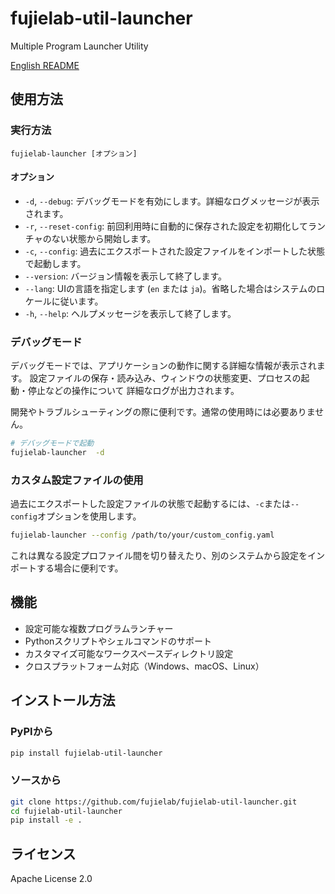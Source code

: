 # fujielab-util-launcher

Multiple Program Launcher Utility

[English README](README.md)

## 使用方法

### 実行方法

```
fujielab-launcher [オプション]
```

#### オプション

- `-d`, `--debug`: デバッグモードを有効にします。詳細なログメッセージが表示されます。
- `-r`, `--reset-config`: 前回利用時に自動的に保存された設定を初期化してランチャのない状態から開始します。
- `-c`, `--config`: 過去にエクスポートされた設定ファイルをインポートした状態で起動します。
- `--version`: バージョン情報を表示して終了します。
- `--lang`: UIの言語を指定します (`en` または `ja`)。省略した場合はシステムのロ
  ケールに従います。
- `-h`, `--help`: ヘルプメッセージを表示して終了します。

### デバッグモード

デバッグモードでは、アプリケーションの動作に関する詳細な情報が表示されます。
設定ファイルの保存・読み込み、ウィンドウの状態変更、プロセスの起動・停止などの操作について
詳細なログが出力されます。

開発やトラブルシューティングの際に便利です。通常の使用時には必要ありません。

```bash
# デバッグモードで起動
fujielab-launcher  -d
```

### カスタム設定ファイルの使用

過去にエクスポートした設定ファイルの状態で起動するには、`-c`または`--config`オプションを使用します。

```bash
fujielab-launcher --config /path/to/your/custom_config.yaml
```

これは異なる設定プロファイル間を切り替えたり、別のシステムから設定をインポートする場合に便利です。

## 機能

- 設定可能な複数プログラムランチャー
- Pythonスクリプトやシェルコマンドのサポート
- カスタマイズ可能なワークスペースディレクトリ設定
- クロスプラットフォーム対応（Windows、macOS、Linux）

## インストール方法

### PyPIから

```bash
pip install fujielab-util-launcher
```

### ソースから

```bash
git clone https://github.com/fujielab/fujielab-util-launcher.git
cd fujielab-util-launcher
pip install -e .
```

## ライセンス

Apache License 2.0
